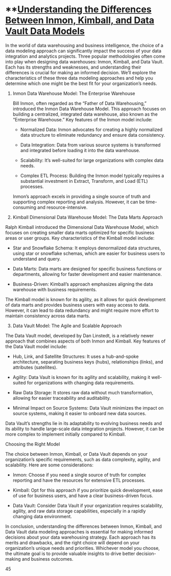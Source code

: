 # **[Understanding the Differences Between Inmon, Kimball, and Data Vault Data Models](https://medium.com/@amarrjoshi/understanding-the-differences-between-inmon-kimball-and-data-vault-data-models-79868aa99525)

In the world of data warehousing and business intelligence, the choice of a data modeling approach can significantly impact the success of your data integration and analytics projects. Three popular methodologies often come into play when designing data warehouses: Inmon, Kimball, and Data Vault. Each has its strengths and weaknesses, and understanding their differences is crucial for making an informed decision. We’ll explore the characteristics of these three data modeling approaches and help you determine which one might be the best fit for your organization’s needs.

1. Inmon Data Warehouse Model: The Enterprise Warehouse

    Bill Inmon, often regarded as the “Father of Data Warehousing,” introduced the Inmon Data Warehouse Model. This approach focuses on building a centralized, integrated data warehouse, also known as the “Enterprise Warehouse.” Key features of the Inmon model include:

    - Normalized Data: Inmon advocates for creating a highly normalized data structure to eliminate redundancy and ensure data consistency.

    - Data Integration: Data from various source systems is transformed and integrated before loading it into the data warehouse.

    - Scalability: It’s well-suited for large organizations with complex data needs.

    - Complex ETL Process: Building the Inmon model typically requires a substantial investment in Extract, Transform, and Load (ETL) processes.

    Inmon’s approach excels in providing a single source of truth and supporting complex reporting and analysis. However, it can be time-consuming and resource-intensive.

2. Kimball Dimensional Data Warehouse Model: The Data Marts Approach

Ralph Kimball introduced the Dimensional Data Warehouse Model, which focuses on creating smaller data marts optimized for specific business areas or user groups. Key characteristics of the Kimball model include:

- Star and Snowflake Schema: It employs denormalized data structures, using star or snowflake schemas, which are easier for business users to understand and query.
- Data Marts: Data marts are designed for specific business functions or departments, allowing for faster development and easier maintenance.

- Business-Driven: Kimball’s approach emphasizes aligning the data warehouse with business requirements.

The Kimball model is known for its agility, as it allows for quick development of data marts and provides business users with easy access to data. However, it can lead to data redundancy and might require more effort to maintain consistency across data marts.

3. Data Vault Model: The Agile and Scalable Approach

The Data Vault model, developed by Dan Linstedt, is a relatively newer approach that combines aspects of both Inmon and Kimball. Key features of the Data Vault model include:

- Hub, Link, and Satellite Structures: It uses a hub-and-spoke architecture, separating business keys (hubs), relationships (links), and attributes (satellites).

- Agility: Data Vault is known for its agility and scalability, making it well-suited for organizations with changing data requirements.

- Raw Data Storage: It stores raw data without much transformation, allowing for easier traceability and auditability.

- Minimal Impact on Source Systems: Data Vault minimizes the impact on source systems, making it easier to onboard new data sources.

Data Vault’s strengths lie in its adaptability to evolving business needs and its ability to handle large-scale data integration projects. However, it can be more complex to implement initially compared to Kimball.

Choosing the Right Model

The choice between Inmon, Kimball, or Data Vault depends on your organization’s specific requirements, such as data complexity, agility, and scalability. Here are some considerations:

- Inmon: Choose if you need a single source of truth for complex reporting and have the resources for extensive ETL processes.

- Kimball: Opt for this approach if you prioritize quick development, ease of use for business users, and have a clear business-driven focus.

- Data Vault: Consider Data Vault if your organization requires scalability, agility, and raw data storage capabilities, especially in a rapidly changing data environment.

In conclusion, understanding the differences between Inmon, Kimball, and Data Vault data modeling approaches is essential for making informed decisions about your data warehousing strategy. Each approach has its merits and drawbacks, and the right choice will depend on your organization’s unique needs and priorities. Whichever model you choose, the ultimate goal is to provide valuable insights to drive better decision-making and business outcomes.

45
